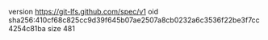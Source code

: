 version https://git-lfs.github.com/spec/v1
oid sha256:410cf68c825cc9d39f645b07ae2507a8cb0232a6c3536f22be3f7cc4254c81ba
size 481
